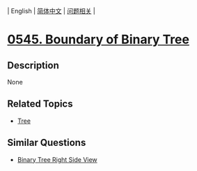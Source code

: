 
| English | [简体中文](README.md) | [问题相关](QUESTION.md) |
# [0545. Boundary of Binary Tree](https://leetcode-cn.com/problems/boundary-of-binary-tree/)
## Description
None
## Related Topics
- [Tree](https://leetcode-cn.com/tag/tree)
## Similar Questions
- [Binary Tree Right Side View](../0199/README_EN.md)
